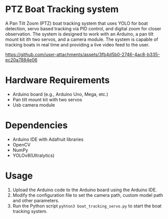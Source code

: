 # PTZ Boat Tracking system
A Pan Tilt Zoom (PTZ) boat tracking system that uses YOLO for boat detection, servo based tracking via PID control, and digital zoom for closer observation. The system is designed to work with an Arduino, a pan tilt mount kit ith two servos, and a camera module. The system is capable of tracking boats in real time and providing a live video feed to the user. 


https://github.com/user-attachments/assets/3fb4d5b0-2746-4ac8-b335-ec20a7884e06


# Hardware Requirements
- Arduino board (e.g., Arduino Uno, Mega, etc.)
- Pan tilt mount kit with two servos
- Usb camera module 

# Dependencies
- Arduino IDE with Adafruit libraries
- OpenCV
- NumPy
- YOLOv8(Ultralytics)
  

# Usage
1. Upload the Arduino code to the Arduino board using the Arduino IDE.
2. Modify the configuration file to set the camera path, custom model path and other parameters.
3. Run the Python script `pyhton3 boat_tracking_servo.py` to start the boat tracking system.

